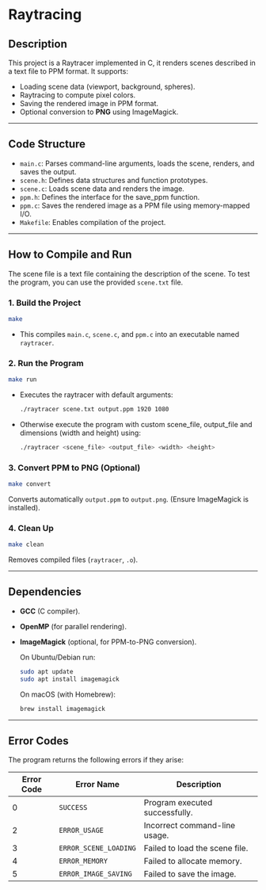 # Raytracing


## **Description**
This project is a Raytracer implemented in C, it renders scenes described in a text file to PPM format. It supports:
- Loading scene data (viewport, background, spheres).
- Raytracing to compute pixel colors.
- Saving the rendered image in PPM format.
- Optional conversion to **PNG** using ImageMagick.

---
## **Code Structure**


- `main.c`: Parses command-line arguments, loads the scene, renders, and saves the output.
- `scene.h`: Defines data structures and function prototypes. 
- `scene.c`: Loads scene data and renders the image.
- `ppm.h`: Defines the interface for the save_ppm function.  
- `ppm.c`: Saves the rendered image as a PPM file using memory-mapped I/O.
- `Makefile`: Enables compilation of the project.


---

## **How to Compile and Run**

The scene file is a text file containing the description of the scene. To test the program, you can use the provided `scene.txt` file.

### 1. **Build the Project**

```bash
make
```
- This compiles `main.c`, `scene.c`, and `ppm.c` into an executable named `raytracer`.

### 2. **Run the Program**
```bash
make run
```
- Executes the raytracer with default arguments:  
  ```bash
  ./raytracer scene.txt output.ppm 1920 1080
  ```

- Otherwise execute the program with custom scene_file, output_file and dimensions (width and height) using:
  ```bash
  ./raytracer <scene_file> <output_file> <width> <height>
  ```

### 3. **Convert PPM to PNG (Optional)**

```bash
make convert
```
Converts automatically `output.ppm` to `output.png`. (Ensure ImageMagick is installed).

### 4. **Clean Up**

```bash
make clean
```
Removes compiled files (`raytracer`, `.o`).

---

## **Dependencies**

- **GCC** (C compiler).
- **OpenMP** (for parallel rendering).
- **ImageMagick** (optional, for PPM-to-PNG conversion).
  
     On Ubuntu/Debian run:
  
    ```bash
    sudo apt update
    sudo apt install imagemagick
    ```

    On macOS (with Homebrew):

    ```bash
    brew install imagemagick
    ```

---

## **Error Codes**

The program returns the following errors if they arise:

| **Error Code** | **Error Name**        | **Description**                |
| -------------- | --------------------- | ------------------------------ |
| 0            | `SUCCESS`             | Program executed successfully. |
| 2            | `ERROR_USAGE`         | Incorrect command-line usage.  |
| 3            | `ERROR_SCENE_LOADING` | Failed to load the scene file. |
| 4            | `ERROR_MEMORY`        | Failed to allocate memory.      |
| 5            | `ERROR_IMAGE_SAVING`  | Failed to save the image.      |
